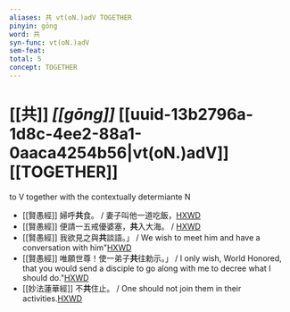 ```yaml
---
aliases: 共 vt(oN.)adV TOGETHER
pinyin: gōng
word: 共
syn-func: vt(oN.)adV
sem-feat: 
total: 5
concept: TOGETHER 
---
```

# [[共]] *[[gōng]]*  [[uuid-13b2796a-1d8c-4ee2-88a1-0aaca4254b56|vt(oN.)adV]] [[TOGETHER]]
to V together with the contextually determiante N
 - [[賢愚經]] 婦呼**共**食。 / 妻子叫他一道吃飯，[HXWD](https://hxwd.org/textview.html?location=KR6b0059_T_001-0353b.68)
 - [[賢愚經]] 便請一五戒優婆塞，**共**入大海。 / [HXWD](https://hxwd.org/textview.html?location=KR6b0059_T_001-0354b.9)
 - [[賢愚經]] 我欲見之與**共**談語。」 / We wish to meet him and have a conversation with him"[HXWD](https://hxwd.org/textview.html?location=KR6b0059_T_010-0418c.3)
 - [[賢愚經]] 唯願世尊！使一弟子**共**往勅示。」 / I only wish, World Honored, that you would send a disciple to go along with me to decree what I should do."[HXWD](https://hxwd.org/textview.html?location=KR6b0059_T_010-0419b.62)
 - [[妙法蓮華經]] 不**共**住止。 / One should not join them in their activities.[HXWD](https://hxwd.org/textview.html?location=KR6d0001_T_005-0037b.3)